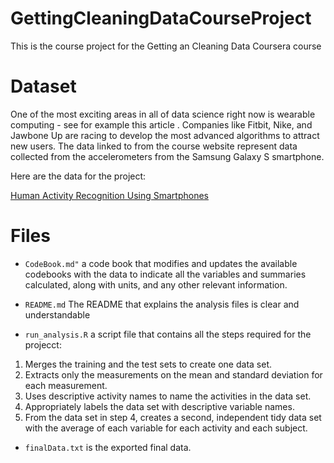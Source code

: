 # GettingCleaningDataCourseProject
 This is the course project for the Getting an Cleaning Data Coursera course
 
 
# Dataset
One of the most exciting areas in all of data science right now is wearable
computing - see for example this article . Companies like Fitbit, Nike, and 
Jawbone Up are racing to develop the most advanced algorithms to attract new 
users. The data linked to from the course website represent data collected from 
the accelerometers from the Samsung Galaxy S smartphone.

Here are the data for the project:

[Human Activity Recognition Using Smartphones](https://d396qusza40orc.cloudfront.net/getdata%2Fprojectfiles%2FUCI%20HAR%20Dataset.zip)

# Files
* `CodeBook.md"` a code book that modifies and updates the available codebooks
with the data to indicate all the variables and summaries calculated, along with 
units, and any other relevant information.

* `README.md` The README that explains the analysis files is clear and 
understandable

* `run_analysis.R` a script file that contains all the steps required for the
projecct:

1. Merges the training and the test sets to create one data set.
2. Extracts only the measurements on the mean and standard deviation for each 
measurement. 
3. Uses descriptive activity names to name the activities in the data set.
4. Appropriately labels the data set with descriptive variable names. 
5. From the data set in step 4, creates a second, independent tidy data set with
the average of each variable for each activity and each subject.

* `finalData.txt` is the exported final data.